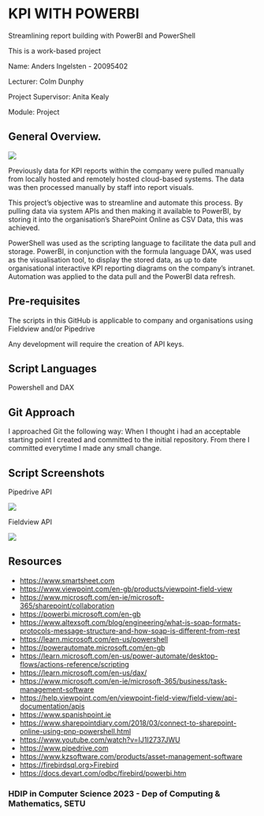 # KPI WITH POWERBI

Streamlining report building with PowerBI and PowerShell

This is a work-based project

Name: Anders Ingelsten - 20095402

Lecturer: Colm Dunphy

Project Supervisor: Anita Kealy

Module: Project

## General Overview.
![][view3]

Previously data for KPI reports within the company were pulled manually from locally hosted and remotely hosted cloud-based systems. The data was then processed manually by staff into report visuals.

This project’s objective was to streamline and automate this process. By pulling data via system APIs and then making it available to PowerBI, by storing it into the organisation’s SharePoint Online as CSV Data, this was achieved.

PowerShell was used as the scripting language to facilitate the data pull and storage. PowerBI, in conjunction with the formula language DAX, was used as the visualisation tool, to display the stored data, as up to date organisational interactive KPI reporting diagrams on the company’s intranet. Automation was applied to the data pull and the PowerBI data refresh.


## Pre-requisites

The scripts in this GitHub is applicable to company and organisations using Fieldview and/or Pipedrive

Any development will require the creation of API keys.

## Script Languages

Powershell and DAX

## Git Approach

I approached Git the following way: When I thought i had an acceptable starting point I created and committed to the initial
repository. From there I committed everytime I made any small change. 

## Script Screenshots

Pipedrive API

![][view2]

Fieldview API

![][view1]

## Resources

* https://www.smartsheet.com
* https://www.viewpoint.com/en-gb/products/viewpoint-field-view
* https://www.microsoft.com/en-ie/microsoft-365/sharepoint/collaboration
* https://powerbi.microsoft.com/en-gb
* https://www.altexsoft.com/blog/engineering/what-is-soap-formats-protocols-message-structure-and-how-soap-is-different-from-rest
* https://learn.microsoft.com/en-us/powershell
* https://powerautomate.microsoft.com/en-gb
* https://learn.microsoft.com/en-us/power-automate/desktop-flows/actions-reference/scripting
* https://learn.microsoft.com/en-us/dax/
* https://www.microsoft.com/en-ie/microsoft-365/business/task-management-software
* https://help.viewpoint.com/en/viewpoint-field-view/field-view/api-documentation/apis
* https://www.spanishpoint.ie
* https://www.sharepointdiary.com/2018/03/connect-to-sharepoint-online-using-pnp-powershell.html
* https://www.youtube.com/watch?v=IJ1I2737JWU
* https://www.pipedrive.com
* https://www.kzsoftware.com/products/asset-management-software
* https://firebirdsql.org>Firebird
* https://docs.devart.com/odbc/firebird/powerbi.htm


### HDIP in Computer Science 2023 - Dep of Computing & Mathematics, SETU

[view1]: https://github.com/ingelsten/HDIP-POWERBI-Project/blob/master/Fieldview.PNG
[view2]: https://github.com/ingelsten/HDIP-POWERBI-Project/blob/master/PipeDrive.PNG
[view3]: https://github.com/ingelsten/HDIP-POWERBI-Project/blob/master/20095402projectimage.png
[view4]: https://github.com/ingelsten/HDIP-POWERBI-Project/blob/master/20095402personal.jpg
